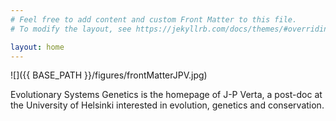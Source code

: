 ```yaml
---
# Feel free to add content and custom Front Matter to this file.
# To modify the layout, see https://jekyllrb.com/docs/themes/#overriding-theme-defaults

layout: home
---
```


![]({{ BASE_PATH }}/figures/frontMatterJPV.jpg)  

Evolutionary Systems Genetics is the homepage of J-P Verta, a post-doc at the University of Helsinki interested in evolution, genetics and conservation.

